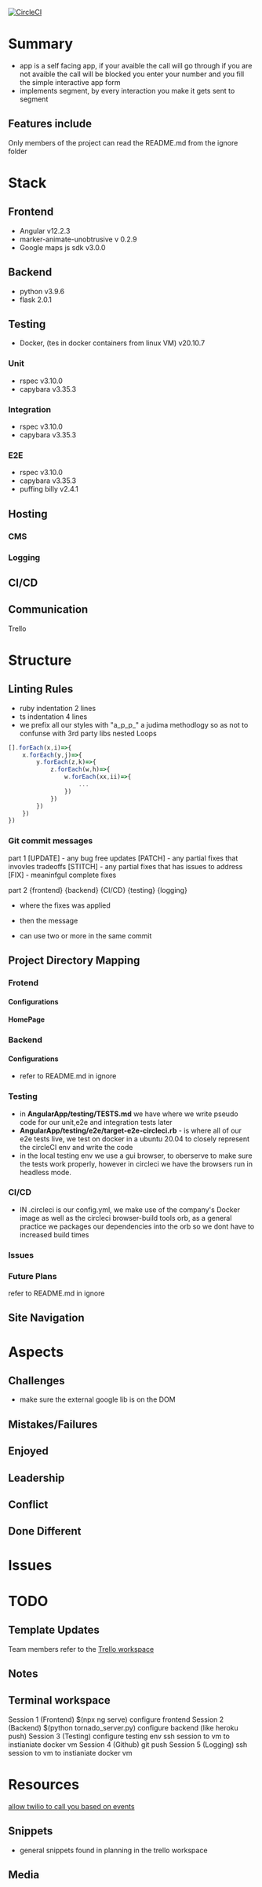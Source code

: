 [![CircleCI](https://circleci.com/gh/WindMillCode/WindMillCodeSite.svg?style=svg)](<LINK>)


# Summary
* app is a self facing app, if your avaible the call will go through if you are not avaible the call will be blocked
you enter your number and you fill the simple interactive app form
* implements segment, by every interaction you make it gets sent to segment

## Features include 
Only members of the project can read the README.md from the ignore folder

# Stack 

## Frontend
* Angular v12.2.3
* marker-animate-unobtrusive v 0.2.9
* Google maps js sdk v3.0.0
## Backend
* python v3.9.6
* flask 2.0.1

## Testing
* Docker, (tes in docker containers from linux VM) v20.10.7

### Unit
* rspec    v3.10.0
* capybara v3.35.3

### Integration
* rspec    v3.10.0
* capybara v3.35.3

### E2E
* rspec    v3.10.0
* capybara v3.35.3
* puffing billy v2.4.1

## Hosting

### CMS

### Logging

## CI/CD

## Communication
Trello


# Structure

## Linting Rules

* ruby indentation 2 lines
* ts indentation 4 lines
* we prefix all our styles with "a_p_p_" a judima methodlogy so as not to confunse with 3rd party libs
nested Loops
```js
[].forEach(x,i)=>{
    x.forEach(y,j)=>{
        y.forEach(z,k)=>{
            z.forEach(w,h)=>{
                w.forEach(xx,ii)=>{
                    ...
                })                   
            })             
        })        
    })
})
```


### Git commit messages

part 1 
[UPDATE] - any bug free updates
[PATCH]  - any partial fixes that invovles tradeoffs
[STITCH] - any partial fixes that has issues to address
[FIX]    - meaninfgul complete fixes


part 2
{frontend} {backend} {CI/CD} {testing} {logging}
* where the fixes was applied 

* then the message
* can use two or more in the same commit




## Project Directory Mapping

### Frotend
#### Configurations

#### HomePage

### Backend

#### Configurations
* refer to README.md in ignore


### Testing 
* in __AngularApp/testing/TESTS.md__ we have  where we write pseudo code for our unit,e2e and integration tests later
*    __AngularApp/testing/e2e/target-e2e-circleci.rb__ - is where all of our e2e tests live, we test on docker in a ubuntu 20.04 to closely represent the circleCI env and write the code 
* in the local testing env we use a gui browser, to oberserve to  make sure the tests work properly, however in circleci we have the browsers run in headless mode. 

### CI/CD
* IN .circleci is our config.yml, we make use of the company's Docker image as well as the circleci browser-build tools orb, as a general practice we packages our dependencies into the orb so we dont have to increased build times


### Issues

### Future Plans
refer to README.md in ignore


## Site Navigation

<!-- to navigate through the website the user does what  -->
<!-- also include sub labels for each part of nav -->

# Aspects

## Challenges
* make sure the external google lib is on the DOM

## Mistakes/Failures

## Enjoyed

## Leadership

## Conflict


## Done Different


# Issues 



# TODO

## Template Updates
Team members refer to the [Trello workspace](https://trello.com/b/AFCBbcL4/angular-template-project-updates)

## Notes


## Terminal workspace

Session 1 (Frontend)
    $(npx ng serve)
    configure frontend 
Session 2 (Backend)
    $(python tornado_server.py)
    configure backend (like heroku push)
Session 3 (Testing)
    configure testing env
    ssh session to vm to instianiate docker vm
Session 4 (Github)
    git push 
Session 5 (Logging)
    ssh session to vm to instianiate docker vm


# Resources
[allow twilio to call you based on events](https://www.twilio.com/blog/creating-a-simple-voicemail-with-javascript-and-google-calendar?utm_source=youtube&utm_medium=video&utm_campaign=project_saiyan&utm_content=never_miss_a_call)

## Snippets
* general snippets found in planning in the trello workspace

## Media 
<!-- bunch of links -->














